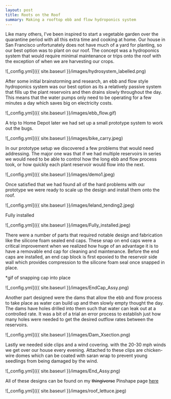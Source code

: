 ```yaml
---
layout: post
title: Roots on the Roof
summary: Making a rooftop ebb and flow hydroponics system
---
```


Like many others, I’ve been inspired to start a vegetable garden over the quarantine period with all this extra time and cooking at home. Our house in San Francisco unfortunately does not have much of a yard for planting, so our best option was to plant on our roof. The concept was a hydroponics system that would require minimal maintenance or trips onto the roof with the exception of when we are harvesting our crops. 

![_config.yml]({{ site.baseurl }}/images/hydrosystem_labelled.png)

After some initial brainstorming and research, an ebb and flow style hydroponics system was our best option as its a relatively passive system that fills up the plant reservoirs and then drains slowly throughout the day. This means that the water pumps only need to be operating for a few minutes a day which saves big on electricity costs.

![_config.yml]({{ site.baseurl }}/images/ebb_flow.gif)

 A trip to Home Depot later we had set up a small prototype system to work out the bugs. 

![_config.yml]({{ site.baseurl }}/images/bike_carry.jpeg)

In our prototype setup we discovered a few problems that would need addressing. The major one was that if we had multiple reservoirs in series we would need to be able to control how the long ebb and flow process took, or how quickly each plant reservoir would flow into the next. 

![_config.yml]({{ site.baseurl }}/images/demo1.jpeg)

Once satisfied that we had found all of the hard problems with our prototype we were ready to scale up the design and install them onto the roof. 

![_config.yml]({{ site.baseurl }}/images/leland_tending2.jpeg)

Fully installed

![_config.yml]({{ site.baseurl }}/images/Fully_installed.jpeg)

There were a number of parts that required notable design and fabrication like the silicone foam sealed end caps. These snap on end caps were a critical improvement when we realized how huge of an advantage it is to have a removable end cap for cleaning and maintenance. Before the end caps are installed, an end cap block is first epoxied to the reservoir side wall which provides  compression to the silicone foam seal once snapped in place.

*gif of snapping cap into place

![_config.yml]({{ site.baseurl }}/images/EndCap_Assy.png)

Another part designed were the dams that allow the ebb and flow process to take place as water can build up and then slowly empty thought the day. The dams have holes drilled into them such that water can leak out at a controlled rate. It was a bit of a trial an error process to establish just how many holes were needed to get the desired outflow rates between the reservoirs.

![_config.yml]({{ site.baseurl }}/images/Dam_Xsection.png)

Lastly we needed side clips and a wind covering. with the 20-30 mph winds we get over our house every evening. Attached to these clips are chicken-wire domes which can be coated with saran wrap to prevent young seedlings from being damaged by the wind. 

![_config.yml]({{ site.baseurl }}/images/End_Assy.png)

All of these designs can be found on my <strike>thingiverse</strike> Pinshape page <a href="https://pinshape.com/items/93423-3d-printed-gutter-hydroponics"> here </a>


<!-- Import the component -->
<script type="module" src="https://unpkg.com/@google/model-viewer/dist/model-viewer.js"></script>
<script nomodule src="https://unpkg.com/@google/model-viewer/dist/model-viewer-legacy.js"></script>

<!-- Use it like any other HTML element -->
<model-viewer src="/images/1up_hydro_assym.glb" style="width:500px; height:500px;" auto-rotate camera-controls camera-orbit="180deg 30deg 105%"></model-viewer>

![_config.yml]({{ site.baseurl }}/images/roof_lettuce.jpeg)

